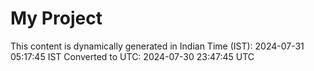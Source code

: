 # My Project

This content is dynamically generated in Indian Time (IST): 2024-07-31 05:17:45 IST
Converted to UTC: 2024-07-30 23:47:45 UTC
